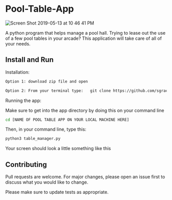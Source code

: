 # Pool-Table-App

![Screen Shot 2019-05-13 at 10 46 41 PM](https://user-images.githubusercontent.com/47371676/57669724-ced21580-75d1-11e9-8bde-957f15d0814b.png)



A python program that helps manage a pool hall. Trying to lease out the use of a few pool tables in your arcade? This 
application will take care of all of your needs. 




## Install and Run

Installation:

```bash
Option 1: download zip file and open
```

```bash
Option 2: From your terminal type:   git clone https://github.com/sgracia13/Pool-Table-App.git
```

Running the app:


Make sure to get into the app directory by doing this on your command line
```bash
cd [NAME OF POOL TABLE APP ON YOUR LOCAL MACHINE HERE]
```

Then, in your command line, type this:

```bash
python3 table_manager.py
```
Your screen should look a little something like this 



## Contributing
Pull requests are welcome. For major changes, please open an issue first to discuss what you would like to change.

Please make sure to update tests as appropriate.


